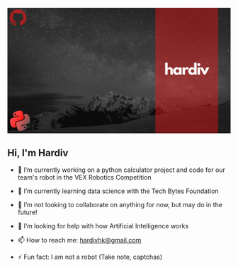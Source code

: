 ![Profile Banner](https://github.com/hardiv/hardiv/blob/master/Github%20Banner.png)

<!--
**hardiv/hardiv** is a ✨ _special_ ✨ repository because its `README.md` (this file) appears on your GitHub profile.
-->
## Hi, I'm Hardiv

- 🔭 I’m currently working on a python calculator project and code for our team's robot in the VEX Robotics Competition

- 🌱 I’m currently learning data science with the Tech Bytes Foundation

- 👯 I’m not looking to collaborate on anything for now, but may do in the future!

- 🤔 I’m looking for help with how Artificial Intelligence works

- 📫 How to reach me: hardivhk@gmail.com

- ⚡ Fun fact: I am not a robot (Take note, captchas)
